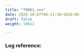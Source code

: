 ```yaml
---
title: "f0061_vvv"
date: 2020-10-07T00:11:38+1010:00
draft: false
weight: 10612

---
```


### Log reference: <no value>

```
